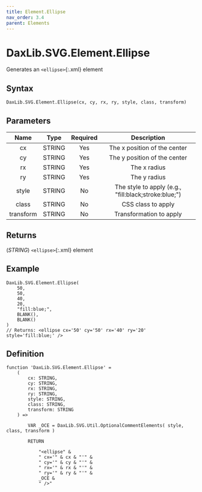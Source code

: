 ```yaml
---
title: Element.Ellipse
nav_order: 3.4
parent: Elements
---
```


# DaxLib.SVG.Element.Ellipse

Generates an `<ellipse>`{:.xml} element

## Syntax

```dax
DaxLib.SVG.Element.Ellipse(cx, cy, rx, ry, style, class, transform)
```

## Parameters

| Name      | Type   | Required | Description                                                        |
|:---:|:---:|:---:|:---:|
| cx        | STRING | Yes      | The x position of the center                                       |
| cy        | STRING | Yes      | The y position of the center                                       |
| rx        | STRING | Yes      | The x radius                                                       |
| ry        | STRING | Yes      | The y radius                                                       |
| style     | STRING | No       | The style to apply (e.g., "fill:black;stroke:blue;")               |
| class     | STRING | No       | CSS class to apply                                                 |
| transform | STRING | No       | Transformation to apply                                            |

## Returns

(*STRING*) `<ellipse>`{:.xml} element

## Example

```dax
DaxLib.SVG.Element.Ellipse(
	50, 
	50, 
	40, 
	20, 
	"fill:blue;", 
	BLANK(), 
	BLANK()
)
// Returns: <ellipse cx='50' cy='50' rx='40' ry='20' style='fill:blue;' />
```

## Definition

```dax
function 'DaxLib.SVG.Element.Ellipse' = 
    (
        cx: STRING,
        cy: STRING,
        rx: STRING,
        ry: STRING,
        style: STRING,
        class: STRING,
        transform: STRING
    ) =>

        VAR _OCE = DaxLib.SVG.Util.OptionalCommentElements( style, class, transform )

        RETURN
		
            "<ellipse" &
            " cx='" & cx & "'" &
            " cy='" & cy & "'" &
            " rx='" & rx & "'" &
            " ry='" & ry & "'" &
            _OCE & 
            " />"
```